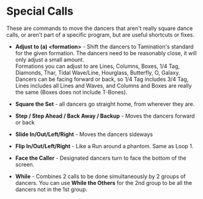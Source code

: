 
#  Special Calls

These are commands to move the dancers that aren't really square dance calls,
or aren't part of a specific program,
but are useful shortcuts or fixes.

- **Adjust to (a) \<formation>** -
  Shift the dancers to Tamination's standard for the given formation.
  The dancers need to be reasonably close, it will only adjust a small amount.  
  Formations you can adjust to are
  Lines, Columns, Boxes, 1/4 Tag, Diamonds, Thar, Tidal Wave/Line, Hourglass,
  Butterfly, O, Galaxy.  
  Dancers can be facing forward or back, so 1/4 Tag
  includes 3/4 Tag, Lines includes all Lines and Waves, and Columns and
  Boxes are really the same (Boxes does not include T-Bones).

- **Square the Set** - all dancers go straight home, from wherever they are.
- **Step / Step Ahead / Back Away / Backup** - Moves the dancers forward or back
- **Slide In/Out/Left/Right** - Moves the dancers sideways
- **Flip In/Out/Left/Right** - Like a Run around a phantom.  Same as Loop 1.
- **Face the Caller** - Designated dancers turn to face the bottom of the screen.
- **While** - Combines 2 calls to be done simultaneously by 2 groups of dancers.
You can use **While the Others** for the 2nd group to be all the dancers not in the
1st group.